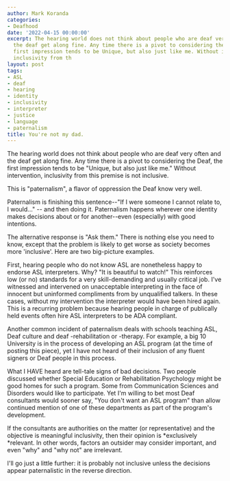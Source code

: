 ```yaml
---
author: Mark Koranda
categories:
- Deafhood
date: '2022-04-15 00:00:00'
excerpt: The hearing world does not think about people who are deaf very often and
  the deaf get along fine. Any time there is a pivot to considering the Deaf, the
  first impression tends to be Unique, but also just like me. Without intervention,
  inclusivity from th
layout: post
tags:
- ASL
- deaf
- hearing
- identity
- inclusivity
- interpreter
- justice
- language
- paternalism
title: You're not my dad.
---
```





The hearing world does not think about people who are deaf very often and the deaf get along fine. Any time there is a pivot to considering the Deaf, the first impression tends to be "Unique, but also just like me." Without intervention, inclusivity from this premise is not inclusive. 

This is "paternalism", a flavor of oppression the Deaf know very well.

Paternalism is finishing this sentence--"If I were someone I cannot relate to, I would…" -- and then doing it. Paternalism happens wherever one identity makes decisions about or for another--even (especially) with good intentions. 

The alternative response is "Ask them." There is nothing else you need to know, except that the problem is likely to get worse as society becomes more 'inclusive'. Here are two big-picture examples. 

First, hearing people who do not know ASL are nonetheless happy to endorse ASL interpreters. Why? "It is beautiful to watch!" This reinforces low (or no) standards for a very skill-demanding and usually critical job. I've witnessed and intervened on unacceptable interpreting in the face of innocent but uninformed compliments from by unqualified talkers. In these cases, without my intervention the interpreter would have been hired again. This is a recurring problem because hearing people in charge of publically held events often hire ASL interpreters to be ADA compliant. 

Another common incident of paternalism deals with schools teaching ASL, Deaf culture and deaf -rehabilitation or -therapy. For example, a big 10 University is in the process of developing an ASL program (at the time of posting this piece), yet I have not heard of their inclusion of any fluent signers or Deaf people in this process. 

What I HAVE heard are tell-tale signs of bad decisions. Two people discussed whether Special Education or Rehabilitation Psychology might be good homes for such a program. Some from Communication Sciences and Disorders would like to participate. Yet I'm willing to bet most Deaf consultants would sooner say, "You don't want an ASL program" than allow continued mention of one of these departments as part of the program's development. 

If the consultants are authorities on the matter (or representative) and the objective is meaningful inclusivity, then their opinion is *exclusively *relevant. In other words, factors an outsider may consider important, and even "why" and "why not" are irrelevant. 

I'll go just a little further: it is probably not inclusive unless the decisions appear paternalistic in the reverse direction.